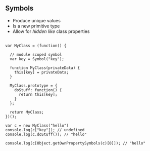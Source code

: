 ##  Symbols

* Produce unique values
* Is a new primitive type
* Allow for _hidden like_ class properties

<pre>
	<code data-trim>
var MyClass = (function() {

  // module scoped symbol
  var key = Symbol("key");

  function MyClass(privateData) {
    this[key] = privateData;
  }

  MyClass.prototype = {
    doStuff: function() {
      return this[key];
    }
  };

  return MyClass;
})();

var c = new MyClass("hello")
console.log(c["key"]); // undefined
console.log(c.doStuff()); // "hello"

console.log(c[Object.getOwnPropertySymbols(c)[0]]); // "hello"
	</code>
</pre>